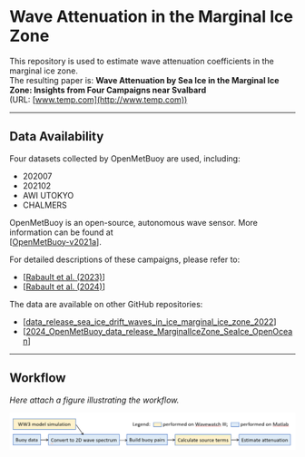 # Wave Attenuation in the Marginal Ice Zone

This repository is used to estimate wave attenuation coefficients in the marginal ice zone.  
The resulting paper is: **Wave Attenuation by Sea Ice in the Marginal Ice Zone: Insights from Four Campaigns near Svalbard**  
(URL: [www.temp.com](http://www.temp.com))

---

## Data Availability

Four datasets collected by OpenMetBuoy are used, including:  
- 202007  
- 202102  
- AWI UTOKYO  
- CHALMERS  

OpenMetBuoy is an open-source, autonomous wave sensor. More information can be found at  
[[OpenMetBuoy-v2021a](https://github.com/jerabaul29/OpenMetBuoy-v2021a)].

For detailed descriptions of these campaigns, please refer to:  
- [[Rabault et al. (2023)](https://www.nature.com/articles/s41597-023-02160-9)]  
- [[Rabault et al. (2024)](http://arxiv.org/abs/2409.04151)]

The data are available on other GitHub repositories:  
- [[data_release_sea_ice_drift_waves_in_ice_marginal_ice_zone_2022](https://github.com/jerabaul29/data_release_sea_ice_drift_waves_in_ice_marginal_ice_zone_2022)]  
- [[2024_OpenMetBuoy_data_release_MarginalIceZone_SeaIce_OpenOcean](https://github.com/jerabaul29/2024_OpenMetBuoy_data_release_MarginalIceZone_SeaIce_OpenOcean)]

---

## Workflow

*Here attach a figure illustrating the workflow.*

![Workflow Diagram](workflow.png "Workflow Diagram")
